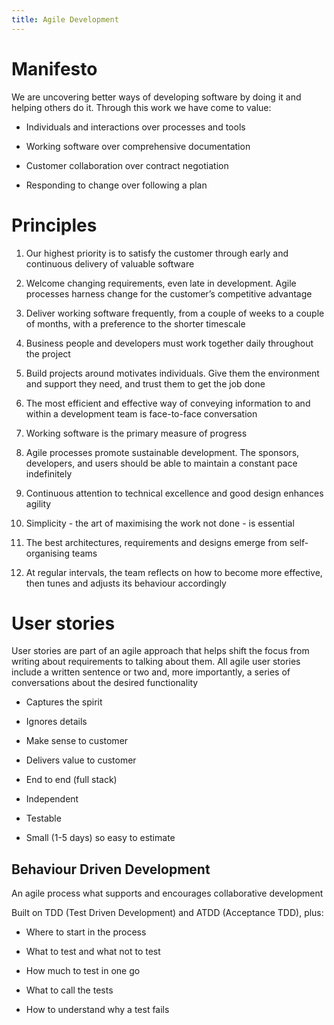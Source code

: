 ```yaml
---
title: Agile Development
---
```


# Manifesto

We are uncovering better ways of developing software by doing it and
helping others do it. Through this work we have come to value:

- Individuals and interactions over processes and tools

- Working software over comprehensive documentation

- Customer collaboration over contract negotiation

- Responding to change over following a plan

# Principles

1.  Our highest priority is to satisfy the customer through early and
    continuous delivery of valuable software

2.  Welcome changing requirements, even late in development. Agile
    processes harness change for the customer’s competitive advantage

3.  Deliver working software frequently, from a couple of weeks to a
    couple of months, with a preference to the shorter timescale

4.  Business people and developers must work together daily throughout
    the project

5.  Build projects around motivates individuals. Give them the
    environment and support they need, and trust them to get the job
    done

6.  The most efficient and effective way of conveying information to and
    within a development team is face-to-face conversation

7.  Working software is the primary measure of progress

8.  Agile processes promote sustainable development. The sponsors,
    developers, and users should be able to maintain a constant pace
    indefinitely

9.  Continuous attention to technical excellence and good design
    enhances agility

10. Simplicity - the art of maximising the work not done - is essential

11. The best architectures, requirements and designs emerge from
    self-organising teams

12. At regular intervals, the team reflects on how to become more
    effective, then tunes and adjusts its behaviour accordingly

# User stories

<Definition name="User Stories">
User stories are part of an agile approach that helps shift the focus from writing about requirements to talking about them. All agile user stories include a written sentence or two and, more importantly, a series of conversations about the desired functionality
</Definition>

- Captures the spirit

- Ignores details

- Make sense to customer

- Delivers value to customer

- End to end (full stack)

- Independent

- Testable

- Small (1-5 days) so easy to estimate

## Behaviour Driven Development

<Definition name="Behaviour Driven Development">
An agile process what supports and encourages collaborative development
</Definition>

Built on TDD (Test Driven Development) and ATDD (Acceptance TDD), plus:

- Where to start in the process

- What to test and what not to test

- How much to test in one go

- What to call the tests

- How to understand why a test fails
